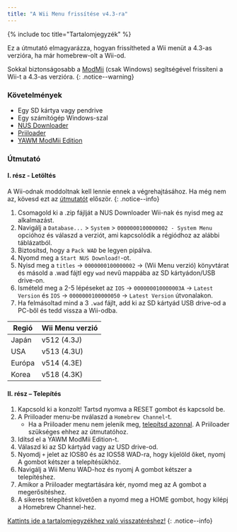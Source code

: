 ```yaml
---
title: "A Wii Menu frissítése v4.3-ra"
---
```


{% include toc title="Tartalomjegyzék" %}

Ez a útmutató elmagyarázza, hogyan frissítheted a Wii menüt a 4.3-as verzióra, ha már homebrew-olt a Wii-od.

Sokkal biztonságosabb a [ModMii](modmii) (csak Windows) segítségével frissíteni a Wii-t a 4.3-as verzióra.
{: .notice--warning}

### Követelmények

* Egy SD kártya vagy pendrive
* Egy számítógép Windows-szal
* [NUS Downloader](https://github.com/WiiDatabase/nusdownloader/releases/latest)
* [Priiloader](priiloader)
* [YAWM ModMii Edition](https://oscwii.org/library/app/yawmme)

### Útmutató

#### I. rész - Letöltés

A Wii-odnak moddoltnak kell lennie ennek a végrehajtásához. Ha még nem az, kövesd ezt az [útmutatót](get-started) először.
{: .notice--info}

1. Csomagold ki a .zip fájlját a NUS Downloader Wii-nak és nyisd meg az alkalmazást.
1. Navigálj a `Database...` > `System` > `0000000100000002 - System Menu` opcióhoz és válaszd a verziót, ami kapcsolódik a régiódhoz az alábbi táblázatból.
1. Biztosítsd, hogy a `Pack WAD` be legyen pipálva.
1. Nyomd meg a `Start NUS Download!`-ot.
1. Nyisd meg a `titles` -> `0000000100000002` -> (Wii Menu verzió) könyvtárat és másold a .wad fájtl egy `wad` nevű mappába az SD kártyádon/USB drive-on.
1. Ismételd meg a 2-5 lépéseket az `IOS` -> `000000010000003A` -> `Latest Version` és `IOS` -> `0000000100000050` -> `Latest Version` útvonalakon.
1. Ha felmásoltad mind a 3 `.wad` fájlt, add ki az SD kártyád USB drive-od a PC-ből és tedd vissza a Wii-odba.

| Regió  | Wii Menu verzió |
| ------ | --------------- |
| Japán  | v512 (4.3J)     |
| USA    | v513 (4.3U)     |
| Európa | v514 (4.3E)     |
| Korea  | v518 (4.3K)     |

#### II. rész – Telepítés

1. Kapcsold ki a konzolt! Tartsd nyomva a RESET gombot és kapcsold be.
1. A Priiloader menu-be nválaszd a `Homebrew Channel`-t.
    * Ha a Priiloader menu nem jelenik meg, [telepítsd azonnal](priiloader). A Priiloader szükséges ehhez az útmutatóhoz.
1. Idítsd el a YAWM ModMii Edition-t.
1. Válaszd ki az SD kártyád vagy az USD drive-od.
1. Nyomdj `+` jelet az IOS80 és az IOS58 WAD-ra, hogy kijelöld őket, nyomj A gombot kétszer a telepítésükhöz.
1. Navigálj a Wii Menu WAD-hoz és nyomj A gombot kétszer a telepítéshez.
1. Amikor a Priiloader megtartására kér, nyomd meg az A gombot a megerősítéshez.
1. A sikeres telepítést követően a nyomd meg a HOME gombot, hogy kilépj a Homebrew Channel-hez.

[Kattints ide a tartalomjegyzékhez való visszatéréshez!](site-navigation)
{: .notice--info}
